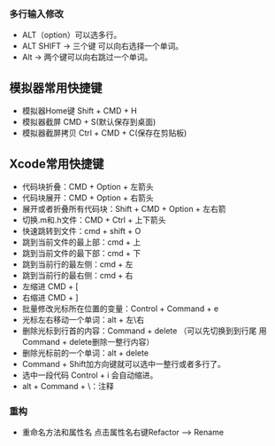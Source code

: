 ### 多行输入修改

- ALT（option）可以选多行。
- ALT SHIFT ->  三个键 可以向右选择一个单词。  
- Alt  -> 两个键可以向右跳过一个单词。

## 模拟器常用快捷键

- 模拟器Home键 Shift + CMD + H
- 模拟器截屏 CMD + S(默认保存到桌面)
- 模拟器截屏拷贝 Ctrl + CMD + C(保存在剪贴板)

## Xcode常用快捷键

- 代码块折叠：CMD + Option + 左箭头
- 代码块展开：CMD + Option + 右箭头
- 展开或者折叠所有代码块：Shift + CMD + Option + 左右箭
- 切换.m和.h文件：CMD + Ctrl + 上下箭头
- 快速跳转到文件：cmd + shift + O
- 跳到当前文件的最上部：cmd + 上
- 跳到当前文件的最下部：cmd + 下
- 跳到当前行的最左侧：cmd + 左
- 跳到当前行的最右侧：cmd + 右
- 左缩进 CMD + [
- 右缩进 CMD + ]
- 批量修改光标所在位置的变量：Control + Command + e
- 光标左右移动一个单词：alt + 左\右 
- 删除光标到行首的内容：Command + delete （可以先切换到到行尾 用Command + delete删除一整行内容）
- 删除光标前的一个单词：alt + delete
- Command + Shift加方向键就可以选中一整行或者多行了。
- 选中一段代码 Control + i 会自动缩进。
- alt + Command + \：注释

### 重构

- 重命名方法和属性名 点击属性名右键Refactor --> Rename
